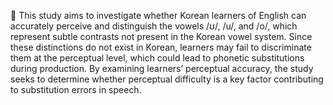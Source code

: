 🌳 This study aims to investigate whether Korean learners of English can accurately perceive and distinguish the vowels /ʊ/, /u/, and /o/, which represent subtle contrasts not present in the Korean vowel system. Since these distinctions do not exist in Korean, learners may fail to discriminate them at the perceptual level, which could lead to phonetic substitutions during production. By examining learners’ perceptual accuracy, the study seeks to determine whether perceptual difficulty is a key factor contributing to substitution errors in speech.
